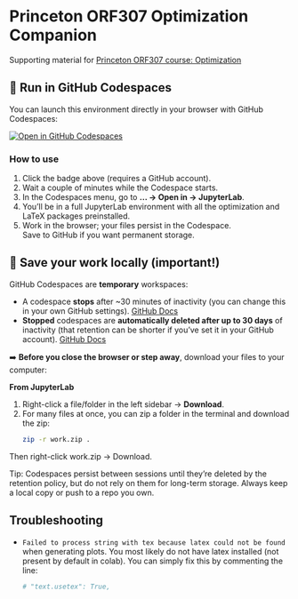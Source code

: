 # Princeton ORF307 Optimization Companion

Supporting material for [Princeton ORF307 course: Optimization](https://stellato.io/teaching/orf307)

## 🚀 Run in GitHub Codespaces

You can launch this environment directly in your browser with GitHub Codespaces:

[![Open in GitHub Codespaces](https://github.com/codespaces/badge.svg)](https://codespaces.new/orf307/companion)

### How to use

1. Click the badge above (requires a GitHub account).
2. Wait a couple of minutes while the Codespace starts.
3. In the Codespaces menu, go to **… → Open in → JupyterLab**.
4. You’ll be in a full JupyterLab environment with all the optimization and LaTeX packages preinstalled.
5. Work in the browser; your files persist in the Codespace.  
   Save to GitHub if you want permanent storage.

## 💾 Save your work locally (important!)

GitHub Codespaces are **temporary** workspaces:

- A codespace **stops** after ~30 minutes of inactivity (you can change this in your own GitHub settings). [GitHub Docs](https://docs.github.com/en/codespaces/setting-your-user-preferences/setting-your-timeout-period-for-github-codespaces)
- **Stopped** codespaces are **automatically deleted after up to 30 days** of inactivity (that retention can be shorter if you’ve set it in your GitHub account). [GitHub Docs](https://docs.github.com/en/codespaces/about-codespaces/understanding-the-codespace-lifecycle)

➡️ **Before you close the browser or step away**, download your files to your computer:

**From JupyterLab**

1. Right-click a file/folder in the left sidebar → **Download**.
2. For many files at once, you can zip a folder in the terminal and download the zip:
   ```bash
   zip -r work.zip .
   ```

Then right-click work.zip → Download.

Tip: Codespaces persist between sessions until they’re deleted by the retention policy, but do not rely on them for long-term storage. Always keep a local copy or push to a repo you own.

## Troubleshooting

- `Failed to process string with tex because latex could not be found` when generating plots.
  You most likely do not have latex installed (not present by default in colab). You can simply fix this by commenting the line:

  ```python
  # "text.usetex": True,
  ```
